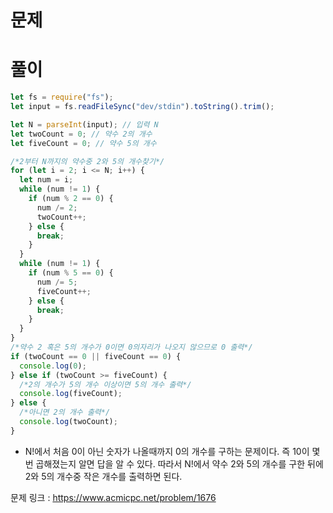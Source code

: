 # 문제

# 풀이

```javascript
let fs = require("fs");
let input = fs.readFileSync("dev/stdin").toString().trim();

let N = parseInt(input); // 입력 N
let twoCount = 0; // 약수 2의 개수
let fiveCount = 0; // 약수 5의 개수

/*2부터 N까지의 약수중 2와 5의 개수찾기*/
for (let i = 2; i <= N; i++) {
  let num = i;
  while (num != 1) {
    if (num % 2 == 0) {
      num /= 2;
      twoCount++;
    } else {
      break;
    }
  }
  while (num != 1) {
    if (num % 5 == 0) {
      num /= 5;
      fiveCount++;
    } else {
      break;
    }
  }
}
/*약수 2 혹은 5의 개수가 0이면 0의자리가 나오지 않으므로 0 출력*/
if (twoCount == 0 || fiveCount == 0) {
  console.log(0);
} else if (twoCount >= fiveCount) {
  /*2의 개수가 5의 개수 이상이면 5의 개수 출력*/
  console.log(fiveCount);
} else {
  /*아니면 2의 개수 출력*/
  console.log(twoCount);
}
```

- N!에서 처음 0이 아닌 숫자가 나올때까지 0의 개수를 구하는 문제이다. 즉 10이 몇 번 곱해졌는지 알면 답을 알 수 있다. 따라서 N!에서 약수 2와 5의 개수를 구한 뒤에 2와 5의 개수중 작은 개수를 출력하면 된다.

문제 링크 : https://www.acmicpc.net/problem/1676
